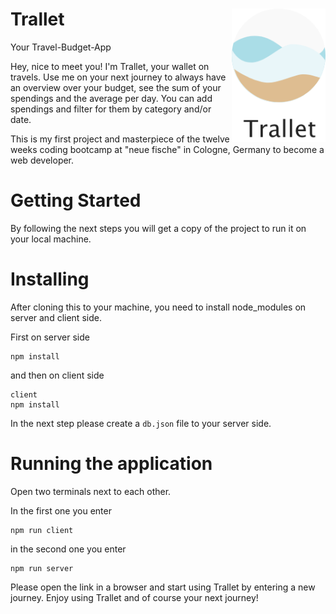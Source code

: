 # Trallet <img src=".github/Tralletlogo+Name.png" alt="trallet logo" align="right" width="150" />

Your Travel-Budget-App

Hey, nice to meet you! I'm Trallet, your wallet on travels. Use me on your next journey to always have an overview over your budget, see the sum of your spendings and the average per day. You can add spendings and filter for them by category and/or date.

This is my first project and masterpiece of the twelve weeks coding bootcamp at "neue fische" in Cologne, Germany to become a web developer.

# Getting Started

By following the next steps you will get a copy of the project to run it on your local machine.

# Installing

After cloning this to your machine, you need to install node_modules on server and client side.

First on server side

```
npm install
```

and then on client side

```
client
npm install
```

In the next step please create a `db.json` file to your server side.

# Running the application

Open two terminals next to each other.

In the first one you enter

```
npm run client
```

in the second one you enter

```
npm run server
```

Please open the link in a browser and start using Trallet by entering a new journey. Enjoy using Trallet and of course your next journey!
